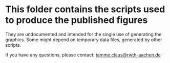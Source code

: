 # This folder contains the scripts used to produce the published figures

They are undocumented and intended for the single use of generating the graphics.
Some might depend on temporary data files, generated by other scripts.

If you have any questions, please contact: tamme.claus@rwth-aachen.de